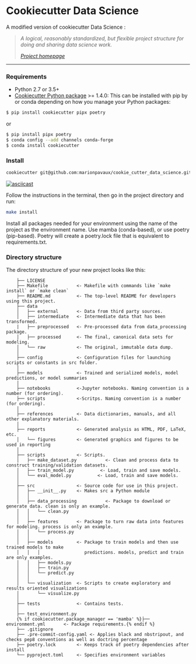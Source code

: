 # Cookiecutter Data Science

A modified version of cookiecutter Data Science : 

> _A logical, reasonably standardized, but flexible project structure for doing and sharing data science work._
>
> _[Project homepage](http://drivendata.github.io/cookiecutter-data-science/)_

---

### Requirements

- Python 2.7 or 3.5+
- [Cookiecutter Python package](http://cookiecutter.readthedocs.org/en/latest/installation.html) >= 1.4.0: This can be installed with pip by or conda depending on how you manage your Python packages:

```bash
$ pip install cookiecutter pipx poetry
```

or

```bash
$ pip install pipx poetry
$ conda config --add channels conda-forge
$ conda install cookiecutter
```

### Install

```bash
cookiecutter git@github.com:marionpavaux/cookie_cutter_data_science.git
```

[![asciicast](https://asciinema.org/a/244658.svg)](https://asciinema.org/a/244658)

Follow the instructions in the terminal, then go in the project directory and run:

```bash
make install
```

Install all packages needed for your environment using the name of the project as the environment name. Use mamba (conda-based), or use poetry (pip-based). Poetry will create a poetry.lock file that is equivalent to requirements.txt.

### Directory structure

The directory structure of your new project looks like this:

```
    ├── LICENSE
    ├── Makefile           <- Makefile with commands like `make install` or `make clean`
    ├── README.md          <- The top-level README for developers using this project.
    ├── data
    │   ├── external       <- Data from third party sources.
    │   ├── intermediate   <- Intermediate data that has been transformed.
    |   ├── preprocessed   <- Pre-processed data from data_processing package.
    │   ├── processed      <- The final, canonical data sets for modeling.
    │   └── raw            <- The original, immutable data dump.
    │
    ├── config             <- Configuration files for launching scripts or constants in src folder.
    │
    ├── models             <- Trained and serialized models, model predictions, or model summaries
    │
    ├── notebooks          <-Jupyter notebooks. Naming convention is a number (for ordering).
    ├── scripts            <-Scritps. Naming convention is a number (for ordering).
    │
    ├── references         <- Data dictionaries, manuals, and all other explanatory materials.
    │
    ├── reports            <- Generated analysis as HTML, PDF, LaTeX, etc.
    │   └── figures        <- Generated graphics and figures to be used in reporting
    │
    ├── scripts            <- Scripts.
    │   ├── make_dataset.py           <- Clean and process data to construct training/validation datasets.
    │   ├── train_model.py          <- Load, train and save models. 
    │   └── eval_model.py          <- Load, train and save models. 
    │
    ├── src                <- Source code for use in this project.
    │   ├── __init__.py    <- Makes src a Python module
    │   │
    │   ├── data_processing           <- Package to download or generate data. clean is only an example.
    │   │   └── clean.py
    │   │
    │   ├── features       <- Package to turn raw data into features for modeling. process is only an example.
    │   │   └── process.py
    │   │
    │   ├── models         <- Package to train models and then use trained models to make
    │   │   │                 predictions. models, predict and train are only examples.
    │   │   ├── models.py
    │   │   ├── train.py
    │   │   └── predict.py
    │   │
    │   └── visualization  <- Scripts to create exploratory and results oriented visualizations
    │       └── visualize.py
    │ 
    ├── tests              <- Contains tests.
    │ 
    ├── test_environment.py
    {% if cookiecutter.package_manager == 'mamba' %}├── environment.yml       <- Package requirements.{% endif %} 
    ├── .gitignore
    ├── .pre-commit-config.yaml <- Applies black and nbstripout, and checks pep8 conventions as well as doctring percentage
    ├── poetry.lock        <- Keeps track of poetry dependencies after install
    └── pyproject.toml     <- Specifies environment variables
```
